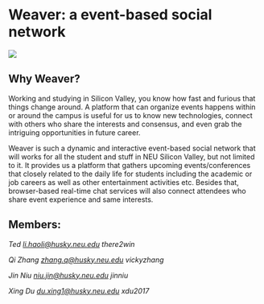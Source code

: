 #                                     Weaver: a event-based social network

![](https://github.com/TeamNEUSV/Weaver_LetsChat/blob/master/src/assets/images/logo.png)
## Why Weaver?

Working and studying in Silicon Valley, you know how fast and furious that things change around. A platform that can organize events happens within or around the campus is useful for us to know new technologies, connect with others who share the interests and consensus, and even grab the intriguing opportunities in future career.

Weaver is such a dynamic and interactive event-based social network that will works for all the student and stuff in NEU Silicon Valley, but not limited to it. It provides us a platform that gathers upcoming events/conferences that closely related to the daily life for students including the academic or job careers as well as other entertainment activities etc. Besides that, browser-based real-time chat services will also connect attendees who share event experience and same interests.


## Members:

*Ted  li.haoli@husky.neu.edu there2win*

*Qi Zhang zhang.q@husky.neu.edu vickyzhang*

*Jin Niu niu.jin@husky.neu.edu jinniu*

*Xing Du du.xing1@husky.neu.edu xdu2017*

